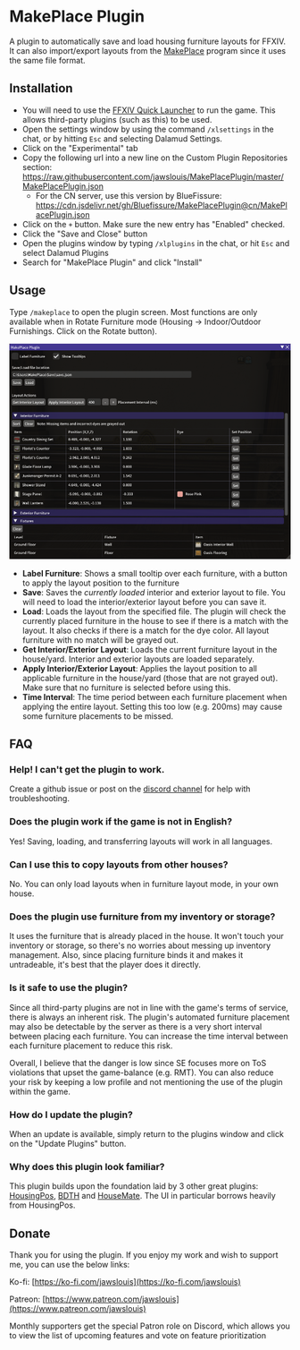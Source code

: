 # MakePlace Plugin

A plugin to automatically save and load housing furniture layouts for FFXIV. It can also import/export layouts from the [MakePlace](https://jawslouis.itch.io/makeplace) program since it uses the same file format.

## Installation

* You will need to use the [FFXIV Quick Launcher](https://goatcorp.github.io/) to run the game. This allows third-party plugins (such as this) to be used.
* Open the settings window by using the command `/xlsettings` in the chat, or by hitting `Esc` and selecting Dalamud Settings.
* Click on the "Experimental" tab
* Copy the following url into a new line on the Custom Plugin Repositories section: https://raw.githubusercontent.com/jawslouis/MakePlacePlugin/master/MakePlacePlugin.json
  - For the CN server, use this version by BlueFissure: https://cdn.jsdelivr.net/gh/Bluefissure/MakePlacePlugin@cn/MakePlacePlugin.json
* Click on the `+` button. Make sure the new entry has "Enabled" checked.
* Click the "Save and Close" button
* Open the plugins window by typing `/xlplugins` in the chat, or hit `Esc` and select Dalamud Plugins
* Search for "MakePlace Plugin" and click "Install"

## Usage
Type `/makeplace` to open the plugin screen. Most functions are only available when in Rotate Furniture mode (Housing -> Indoor/Outdoor Furnishings. Click on the Rotate button).

![Settings](screenshot.png?raw=true)  

* **Label Furniture**: Shows a small tooltip over each furniture, with a button to apply the layout position to the furniture
* **Save**: Saves the *currently loaded* interior and exterior layout to file. You will need to load the interior/exterior layout before you can save it.
* **Load**: Loads the layout from the specified file. The plugin will check the currently placed furniture in the house to see if there is a match with the layout. It also checks if there is a match for the dye color. All layout furniture with no match will be grayed out.
* **Get Interior/Exterior Layout**: Loads the current furniture layout in the house/yard. Interior and exterior layouts are loaded separately.
* **Apply Interior/Exterior Layout**: Applies the layout position to all applicable furniture in the house/yard (those that are not grayed out). Make sure that no furniture is selected before using this.
* **Time Interval**: The time period between each furniture placement when applying the entire layout. Setting this too low (e.g. 200ms) may cause some furniture placements to be missed. 

###

## FAQ
### Help! I can't get the plugin to work.
Create a github issue or post on the [discord channel](https://discord.gg/YuvcPzCuhq) for help with troubleshooting.

### Does the plugin work if the game is not in English?
Yes! Saving, loading, and transferring layouts will work in all languages.

### Can I use this to copy layouts from other houses?
No. You can only load layouts when in furniture layout mode, in your own house.

### Does the plugin use furniture from my inventory or storage?
It uses the furniture that is already placed in the house. It won't touch your inventory or storage, so there's no worries about messing up inventory management. Also, since placing furniture binds it and makes it untradeable, it's best that the player does it directly.

### Is it safe to use the plugin?
Since all third-party plugins are not in line with the game's terms of service, there is always an inherent risk. The plugin's automated furniture placement may also be detectable by the server as there is a very short interval between placing each furniture. You can increase the time interval between each furniture placement to reduce this risk.

Overall, I believe that the danger is low since SE focuses more on ToS violations that upset the game-balance (e.g. RMT). You can also reduce your risk by keeping a low profile and not mentioning the use of the plugin within the game. 

### How do I update the plugin?
When an update is available, simply return to the plugins window and click on the "Update Plugins" button.

### Why does this plugin look familiar?
This plugin builds upon the foundation laid by 3 other great plugins: [HousingPos](https://github.com/Bluefissure/HousingPos), [BDTH](https://github.com/LeonBlade/BDTHPlugin) and [HouseMate](https://github.com/lmcintyre/Housemate). The UI in particular borrows heavily from HousingPos.

## Donate
Thank you for using the plugin. If you enjoy my work and wish to support me, you can use the below links:

Ko-fi: [https://ko-fi.com/jawslouis](https://ko-fi.com/jawslouis)

Patreon: [https://www.patreon.com/jawslouis](https://www.patreon.com/jawslouis)

Monthly supporters get the special Patron role on Discord, which allows you to view the list of upcoming features and vote on feature prioritization

